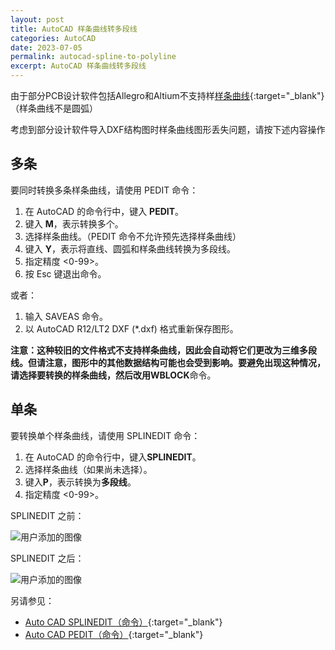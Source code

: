 ```yaml
---
layout: post
title: AutoCAD 样条曲线转多段线
categories: AutoCAD
date: 2023-07-05
permalink: autocad-spline-to-polyline
excerpt: AutoCAD 样条曲线转多段线
---
```


由于部分PCB设计软件包括Allegro和Altium不支持样[样条曲线](https://help.autodesk.com/view/ACDMAC/2024/CHS/?guid=GUID-58316136-30EB-499C-ACAD-31D0C653B2B2){:target="_blank"}（样条曲线不是圆弧）

考虑到部分设计软件导入DXF结构图时样条曲线图形丢失问题，请按下述内容操作

## 多条

要同时转换多条样条曲线，请使用 PEDIT 命令：

1.  在 AutoCAD 的命令行中，键入 **PEDIT**。
2.  键入 **M**，表示转换多个。
3.  选择样条曲线。（PEDIT 命令不允许预先选择样条曲线）
4.  键入 **Y**，表示将直线、圆弧和样条曲线转换为多段线。
5.  指定精度 <0-99>。
6.  按 Esc 键退出命令。

或者：

1.  输入 SAVEAS 命令。
2.  以 AutoCAD R12/LT2 DXF (\*.dxf) 格式重新保存图形。

**注意：**这种较旧的文件格式不支持样条曲线，因此会自动将它们更改为三维多段线。但请注意，图形中的其他数据结构可能也会受到影响。要避免出现这种情况，请选择要转换的样条曲线，然后改用**WBLOCK**命令。

## 单条

要转换单个样条曲线，请使用 SPLINEDIT 命令：

1.  在 AutoCAD 的命令行中，键入**SPLINEDIT**。
2.  选择样条曲线（如果尚未选择）。
3.  键入**P**，表示转换为**多段线**。
4.  指定精度 <0-99>。

SPLINEDIT 之前：

![用户添加的图像](https://s3-us-west-1.amazonaws.com/help.autodesk.com/sfdcarticles/img/0EM3A0000008M4e)

SPLINEDIT 之后：

![用户添加的图像](https://s3-us-west-1.amazonaws.com/help.autodesk.com/sfdcarticles/img/0EM3A0000008M4j)

另请参见：

*   [Auto CAD SPLINEDIT（命令）](https://knowledge.autodesk.com/zh-hans/support/autocad/learn-explore/caas/CloudHelp/cloudhelp/2019/ENU/AutoCAD-Core/files/GUID-5530922C-6828-48B1-804C-EDD9053535BD-htm.html){:target="_blank"}
*   [Auto CAD PEDIT（命令）](https://knowledge.autodesk.com/zh-hans/support/autocad/learn-explore/caas/CloudHelp/cloudhelp/2019/ENU/AutoCAD-Core/files/GUID-0C422AA9-23DD-4650-AD66-68E9D7989E3F-htm.html?st=pedit){:target="_blank"}

